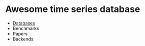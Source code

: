 # Awesome time series database

- [Databases](databases.md)
- Benchmarks
- Papers
- Backends

<database-table title="List of databases"></database-table>